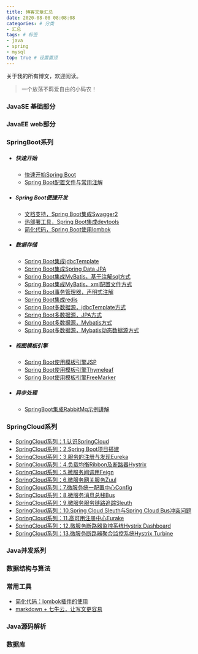 ```yaml
---
title: 博客文章汇总
date: 2020-08-08 08:08:08
categories: # 分类
- 汇总
tags: # 标签
- java
- spring
- mysql
top: true # 设置置顶
---
```


关于我的所有博文，欢迎阅读。

> 一个放荡不羁爱自由的小码农！

### JavaSE 基础部分


### JavaEE web部分


### SpringBoot系列
* ##### 快速开始
	* [快速开始Spring Boot](https://blog.csdn.net/Simple_Yangger/article/details/91357757)
	* [Spring Boot配置文件与常用注解](https://blog.csdn.net/Simple_Yangger/article/details/91409786)
  
* ##### Spring Boot便捷开发
	* [文档支持，Spring Boot集成Swagger2](https://blog.csdn.net/Simple_Yangger/article/details/93544230)
	* [热部署工具，Spring Boot集成devtools](https://blog.csdn.net/Simple_Yangger/article/details/95106785)
	* [简化代码，Spring Boot使用lombok](https://blog.csdn.net/Simple_Yangger/article/details/95244402)
  
* ##### 数据存储
	* [Spring Boot集成jdbcTemplate](https://blog.csdn.net/Simple_Yangger/article/details/96370376)
	* [Spring Boot集成Spring Data JPA](https://blog.csdn.net/Simple_Yangger/article/details/96626629)
	* [Spring Boot集成MyBatis，基于注解sql方式](https://blog.csdn.net/Simple_Yangger/article/details/96652099)
	* [Spring Boot集成MyBatis，xml配置文件方式](https://blog.csdn.net/Simple_Yangger/article/details/96693951)
	* [Spring Boot事务管理器，声明式注解](https://blog.csdn.net/Simple_Yangger/article/details/100110489)
	* [Spring Boot集成redis](https://blog.csdn.net/Simple_Yangger/article/details/100128710)
	* [Spring Boot多数据源，jdbcTemplate方式](https://blog.csdn.net/Simple_Yangger/article/details/100422819)
	* [Spring Boot多数据源，JPA方式](https://blog.csdn.net/Simple_Yangger/article/details/100855234)
	* [Spring Boot多数据源，Mybatis方式](https://blog.csdn.net/Simple_Yangger/article/details/100866116)
	* [Spring Boot多数据源，Mybatis动态数据源方式](https://blog.csdn.net/Simple_Yangger/article/details/100939458)
  
* ##### 视图模板引擎
	* [Spring Boot使用模板引擎JSP](https://blog.csdn.net/Simple_Yangger/article/details/102536243)
	* [Spring Boot使用模板引擎Thymeleaf](https://blog.csdn.net/Simple_Yangger/article/details/102536223)
	* [Spring Boot使用模板引擎FreeMarker](https://blog.csdn.net/Simple_Yangger/article/details/102536205)
  
* ##### 异步处理
	* [SpringBoot集成RabbitMq示例讲解](https://blog.csdn.net/Simple_Yangger/article/details/88090261)


### SpringCloud系列
* [SpringCloud系列：1.认识SpringCloud](https://blog.csdn.net/Simple_Yangger/article/details/87902645)
* [SpringCloud系列：2.Spring Boot项目搭建](https://blog.csdn.net/Simple_Yangger/article/details/87907177)
* [SpringCloud系列：3.服务的注册与发现Eureka](https://blog.csdn.net/Simple_Yangger/article/details/87909781)
* [SpringCloud系列：4.负载均衡Ribbon及断路器Hystrix](https://blog.csdn.net/Simple_Yangger/article/details/87909896)
* [SpringCloud系列：5.微服务间调用Feign](https://blog.csdn.net/Simple_Yangger/article/details/89162580)
* [SpringCloud系列：6.微服务网关服务Zuul](https://blog.csdn.net/Simple_Yangger/article/details/89296741)
* [SpringCloud系列：7.微服务统一配置中心Config](https://blog.csdn.net/Simple_Yangger/article/details/89439962)
* [SpringCloud系列：8.微服务消息总栈Bus](https://blog.csdn.net/Simple_Yangger/article/details/90050647)
* [SpringCloud系列：9.微服务服务链路追踪Sleuth](https://blog.csdn.net/Simple_Yangger/article/details/90141540)
* [SpringCloud系列：10.Spring Cloud Sleuth与Spring Cloud Bus冲突问题](https://blog.csdn.net/Simple_Yangger/article/details/90247460)
* [SpringCloud系列：11.高可用注册中心Eurake](https://blog.csdn.net/Simple_Yangger/article/details/90349982)
* [SpringCloud系列：12.微服务断路器监控系统Hystrix Dashboard](https://blog.csdn.net/Simple_Yangger/article/details/90681733)
* [SpringCloud系列：13.微服务断路器聚合监控系统Hystrix Turbine](https://blog.csdn.net/Simple_Yangger/article/details/90814949)


### Java并发系列


### 数据结构与算法


### 常用工具
* [简化代码：lombok插件的使用](https://blog.csdn.net/Simple_Yangger/article/details/90343095)
* [markdown + 七牛云，让写文更容易](https://blog.csdn.net/Simple_Yangger/article/details/102472372)


### Java源码解析


### 数据库
